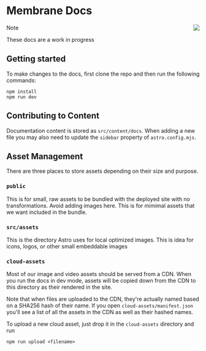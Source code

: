 # Membrane Docs

[<img src="https://astro.badg.es/v2/built-with-starlight/tiny.svg" align="right" />](https://starlight.astro.build)

> [!NOTE]  
> These docs are a work in progress

## Getting started

To make changes to the docs, first clone the repo and then run the following commands:

```
npm install
npm run dev
```

## Contributing to Content

Documentation content is stored as `src/content/docs`. When adding a new file you may also need to update the `sidebar` property of `astro.config.mjs`.

## Asset Management

There are three places to store assets depending on their size and purpose.

### `public`

This is for small, raw assets to be bundled with the deployed site with no transformations. Avoid adding images here. This is for mimimal assets that we want included in the bundle.

### `src/assets`

This is the directory Astro uses for local optimized images. This is idea for icons, logos, or other small embeddable images

### `cloud-assets`

Most of our image and video assets should be served from a CDN. When you run the docs in dev mode, assets will be copied down from the CDN to this directory as their rendered in the site.

Note that when files are uploaded to the CDN, they're actually named based on a SHA256 hash of their name. If you open `cloud-assets/manifest.json` you'll see a list of all the assets in the CDN as well as their hashed names.

To upload a new cloud asset, just drop it in the `cloud-assets` directory and run

```
npm run upload <filename>
```
